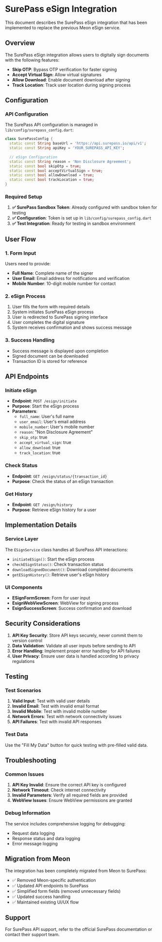 # SurePass eSign Integration

This document describes the SurePass eSign integration that has been implemented to replace the previous Meon eSign service.

## Overview

The SurePass eSign integration allows users to digitally sign documents with the following features:
- **Skip OTP**: Bypass OTP verification for faster signing
- **Accept Virtual Sign**: Allow virtual signatures
- **Allow Download**: Enable document download after signing
- **Track Location**: Track user location during signing process

## Configuration

### API Configuration
The SurePass API configuration is managed in `lib/config/surepass_config.dart`:

```dart
class SurePassConfig {
  static const String baseUrl = 'https://api.surepass.io/api/v1';
  static const String apiKey = 'YOUR_SUREPASS_API_KEY';
  
  // eSign Configuration
  static const String reason = 'Non Disclosure Agreement';
  static const bool skipOtp = true;
  static const bool acceptVirtualSign = true;
  static const bool allowDownload = true;
  static const bool trackLocation = true;
}
```

### Required Setup
1. **✅ SurePass Sandbox Token**: Already configured with sandbox token for testing
2. **✅ Configuration**: Token is set up in `lib/config/surepass_config.dart`
3. **✅ Test Integration**: Ready for testing in sandbox environment

## User Flow

### 1. Form Input
Users need to provide:
- **Full Name**: Complete name of the signer
- **User Email**: Email address for notifications and verification
- **Mobile Number**: 10-digit mobile number for contact

### 2. eSign Process
1. User fills the form with required details
2. System initiates SurePass eSign process
3. User is redirected to SurePass signing interface
4. User completes the digital signature
5. System receives confirmation and shows success message

### 3. Success Handling
- Success message is displayed upon completion
- Signed document can be downloaded
- Transaction ID is stored for reference

## API Endpoints

### Initiate eSign
- **Endpoint**: `POST /esign/initiate`
- **Purpose**: Start the eSign process
- **Parameters**:
  - `full_name`: User's full name
  - `user_email`: User's email address
  - `mobile_number`: User's mobile number
  - `reason`: "Non Disclosure Agreement"
  - `skip_otp`: true
  - `accept_virtual_sign`: true
  - `allow_download`: true
  - `track_location`: true

### Check Status
- **Endpoint**: `GET /esign/status/{transaction_id}`
- **Purpose**: Check the status of an eSign transaction

### Get History
- **Endpoint**: `GET /esign/history`
- **Purpose**: Retrieve eSign history for a user

## Implementation Details

### Service Layer
The `ESignService` class handles all SurePass API interactions:
- `initiateESign()`: Start the eSign process
- `checkESignStatus()`: Check transaction status
- `downloadSignedDocument()`: Download completed documents
- `getESignHistory()`: Retrieve user's eSign history

### UI Components
- **ESignFormScreen**: Form for user input
- **EsignWebViewScreen**: WebView for signing process
- **EsignSuccessScreen**: Success confirmation and download

## Security Considerations

1. **API Key Security**: Store API keys securely, never commit them to version control
2. **Data Validation**: Validate all user inputs before sending to API
3. **Error Handling**: Implement proper error handling for API failures
4. **User Privacy**: Ensure user data is handled according to privacy regulations

## Testing

### Test Scenarios
1. **Valid Input**: Test with valid user details
2. **Invalid Email**: Test with invalid email format
3. **Invalid Mobile**: Test with invalid mobile number
4. **Network Errors**: Test with network connectivity issues
5. **API Failures**: Test with invalid API responses

### Test Data
Use the "Fill My Data" button for quick testing with pre-filled valid data.

## Troubleshooting

### Common Issues
1. **API Key Invalid**: Ensure the correct API key is configured
2. **Network Timeout**: Check internet connectivity
3. **Invalid Parameters**: Verify all required fields are provided
4. **WebView Issues**: Ensure WebView permissions are granted

### Debug Information
The service includes comprehensive logging for debugging:
- Request data logging
- Response status and data logging
- Error message logging

## Migration from Meon

The integration has been completely migrated from Meon to SurePass:
- ✅ Removed Meon-specific authentication
- ✅ Updated API endpoints to SurePass
- ✅ Simplified form fields (removed unnecessary fields)
- ✅ Updated success handling
- ✅ Maintained existing UI/UX flow

## Support

For SurePass API support, refer to the official SurePass documentation or contact their support team.
